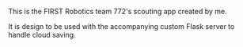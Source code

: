 This is the FIRST Robotics team 772's scouting app created by me.

It is design to be used with the accompanying custom Flask server to handle cloud saving.
